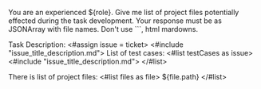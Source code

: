 You are an experienced ${role}.
Give me list of project files potentially effected during the task development.
Your response must be as JSONArray with file names.  Don't use ```, html mardowns.

Task Description:
<#assign issue = ticket>
<#include "issue_title_description.md">
List of test cases:
<#list testCases as issue>
<#include "issue_title_description.md">
</#list>

There is list of project files:
<#list files as file>
${file.path}
</#list>